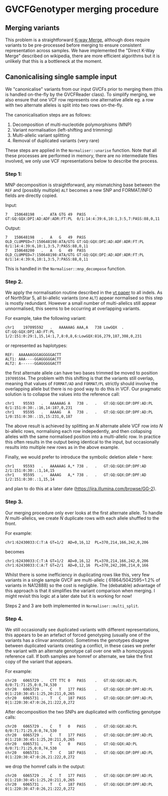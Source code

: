 # GVCFGenotyper merging procedure

## Merging variants

This problem is a straightforward [K-way Merge](https://en.wikipedia.org/wiki/K-Way_Merge_Algorithms), although does require variants to be pre-processed before merging to ensure consistent representation across samples.  We have implemented the "Direct K-Way Merge" described on wikipedia, there are more efficient algorithms but it is unlikely that this is a bottleneck at the moment. 

## Canonicalising single sample input

We "canonicalise" variants from our input GVCFs prior to merging them (this is handled on-the-fly by the GVCFReader class). To simplify merging, we also ensure that one VCF row represents one alternative allele eg. a row with two alternate alleles is split into two rows on-the-fly. 

The canonicalisation steps are as follows:

1. Decomposition of multi-nucleotide polymorphisms (MNP) 
2. Variant normalisation (left-shifting and trimming) 
3. Multi-allelic variant splitting
4. Removal of duplicated variants (very rare)

These steps are applied in the `Normaliser::unarise` function. Note that all these processes are performed in memory, there are no intermediate files involved, we only use VCF representations below to describe the process.

### Step 1:

MNP decomposition is straightforward, any mismatching base between the `REF` and (possibly multiple) `ALT` becomes a new SNP and FORMAT/INFO fields are directly copied. 
 
Input:

```
7	150648198	.	ATA	GTG	49	PASS	.	GT:GQ:GQX:DPI:AD:ADF:ADR:FT:PL	0/1:14:4:39:6,10:1,3:5,7:PASS:88,0,11

```

Output:

```
7	150648198	.	A	G	49	PASS	OLD_CLUMPED=7:150648198:ATA/GTG	GT:GQ:GQX:DPI:AD:ADF:ADR:FT:PL	0/1:14:4:39:6,10:1,3:5,7:PASS:88,0,11
7	150648200	.	A	G	49	PASS	OLD_CLUMPED=7:150648198:ATA/GTG	GT:GQ:GQX:DPI:AD:ADF:ADR:FT:PL	0/1:14:4:39:6,10:1,3:5,7:PASS:88,0,11
```

This is handled in the `Normaliser::mnp_decompose` function.

### Step 2.

We apply the normalisation routine described in the [vt paper](https://academic.oup.com/bioinformatics/article/31/13/2202/196142) to all indels. As of NorthStar 5, all bi-allelic variants (one `ALT`) appear normalised so this step is mostly redundant. However a small number of multi-allelics still appear unnormalised, this seems to be occurring at overlapping variants. 

For example, take the following variant:

```
chr1	197095592	.	AAAAAAG	AAA,A	738	LowGQX	.	GT:GQ:GQX:DPI:AD:FT:PL	1/2:151:0:29:1,15,14:1,7,8:0,8,6:LowGQX:816,279,187,308,0,231
``` 

or represented as haplotypes:

```
REF:  AAAAAAGGGAGGGGGACTT
ALT1: AAA----GGAGGGGGACTT
ALT2: A------GGAGGGGGACTT
```

the first alternate allele can have two bases trimmed be moved to position `197095594`. The problem with this shifting is that the variants still overlap, meaning that values of `FORMAT/AD` and `FORMAT/PL` strictly should involve the overlapping allele but there is no good way to do this in VCF. Our pragmatic solution is to collapse the values into the reference call:

```
chr1	95593	.	AAAAAAG	A	738	.	.	GT:GQ:GQX:DP:DPF:AD:PL	0/1:151:0:30:.:16,14:187,0,231
chr1	95595	.	AAAAG	A	738	.	.	GT:GQ:GQX:DP:DPF:AD:PL	1/0:151:0:30:.:15,15:231,0,187
```
The above result is achieved by splitting an *N* alternate allele VCF row into *N* bi-allelic rows, normalising each row indepedently, and then collapsing alleles with the same normalised position into a multi-allelic row. In practice this often results in the output being identical to the input, but occasionally results into multiple new rows as in the above example.   


Finally, we would prefer to introduce the symbolic deletion allele `*`  here:

```
chr1	95593	.	AAAAAAG	A,*	738	.	.	GT:GQ:GQX:DP:DPF:AD	2/1:151:0:30:.:1,14,15
chr1	95595	.	AAAAG	A,*	738	.	.	GT:GQ:GQX:DP:DPF:AD	1/2:151:0:30:.:1,15,14
```
 
and plan to do this at a later date (https://jira.illumina.com/browse/GG-2).


### Step 3.

Our merging procedure only ever looks at the first alternate allele. To handle *N* multi-allelics, we create *N* duplicate rows with each allele shuffled to the front. 

For example:

```
chr1:62430033:C:T:A	GT=1/2	AD=0,16,12	PL=370,214,166,242,0,206
```

becomes

```
chr1:62430033:C:T:A	GT=1/2	AD=0,16,12	PL=370,214,166,242,0,206
chr1:62430033:C:A:T	GT=2/1	AD=0,12,16	PL=370,242,206,214,0,166

```

Whilst there is some inefficiency in duplicating rows like this, very few variants in a single sample GVCF  are multi-allelc ( 61864/5042595=1.2%  of variants in NA12888) so the cost is negligble. The (debatable) advantage of this approach is that it simplifies the variant comparison when merging. I might revisit this logic at a later date but it is working for now!

Steps 2 and 3 are both implemented in `Normaliser::multi_split`.

### Step 4.

We still occasionally see duplicated variants with different representations, this appears to be an artefact of forced genotyping (usually one of the variants has a clinvar annotation).  Sometimes the genotypes disagree between duplicated variants creating a conflict, in these cases we prefer the variant with an alternate genotype call over one with a homozygous reference call. If both samples are homref or alternate, we take the first copy of the variant that appears.

For example:

```
chr20	6065729	.	CTT	TTC	0	PASS	.	GT:GQ:GQX:AD:PL	0/0:71:71:25,0:0,74,530
chr20	6065729	.	C	T	177	PASS	.	GT:GQ:GQX:DP:DPF:AD:PL	0|1:210:30:45:1:25,20:211,0,265
chr20	6065731	.	T	C	187	PASS	.	GT:GQ:GQX:DP:DPF:AD:PL	0|1:220:30:47:0:26,21:222,0,272
```

After decomposition the two SNPs are duplicated with conflicting genotype calls:

```
chr20	6065729	.	C	T	0	PASS	.	GT:GQ:GQX:AD:PL	0/0:71:71:25,0:0,74,530
chr20	6065729	.	C	T	177	PASS	.	GT:GQ:GQX:DP:DPF:AD:PL	0|1:210:30:45:1:25,20:211,0,265
chr20	6065731	.	T	C	0	PASS	.	GT:GQ:GQX:AD:PL	0/0:71:71:25,0:0,74,530
chr20	6065731	.	T	C	187	PASS	.	GT:GQ:GQX:DP:DPF:AD:PL	0|1:220:30:47:0:26,21:222,0,272
```

we drop the homref calls in the output:

```
chr20	6065729	.	C	T	177	PASS	.	GT:GQ:GQX:DP:DPF:AD:PL	0|1:210:30:45:1:25,20:211,0,265
chr20	6065731	.	T	C	187	PASS	.	GT:GQ:GQX:DP:DPF:AD:PL	0|1:220:30:47:0:26,21:222,0,272
```
